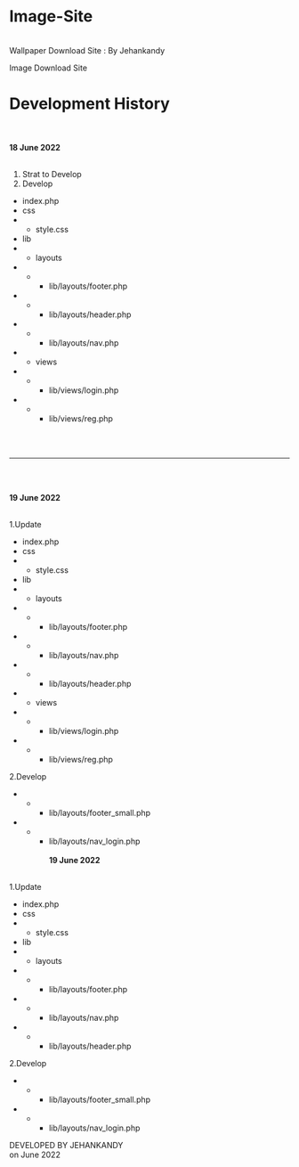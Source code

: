 # Image-Site
<br>
Wallpaper Download Site : By Jehankandy
<br>

Image Download Site <br>
# Development History
<br><br>
<b>18 June 2022</b>
<br><br>
1. Strat to Develop
2. Develop
  - index.php
  - css
  - - style.css
  - lib
  - - layouts
  - - - lib/layouts/footer.php
  - - - lib/layouts/header.php
  - - - lib/layouts/nav.php
  - - views
  - - - lib/views/login.php
  - - - lib/views/reg.php 

<br><br>
<hr>
<br><br>

<b>19 June 2022</b>
<br><br>
  
1.Update
  - index.php
  - css
  - - style.css
  - lib
  - - layouts
  - - - lib/layouts/footer.php
  - - - lib/layouts/nav.php
  - - - lib/layouts/header.php
  - - views
  - - - lib/views/login.php
  - - - lib/views/reg.php
  
2.Develop
  - - - lib/layouts/footer_small.php
  - - - lib/layouts/nav_login.php
<br><br>
<b>19 June 2022</b>
<br><br>
  
1.Update
  - index.php
  - css
  - - style.css
  - lib
  - - layouts
  - - - lib/layouts/footer.php
  - - - lib/layouts/nav.php
  - - - lib/layouts/header.php

2.Develop
  - - - lib/layouts/footer_small.php
  - - - lib/layouts/nav_login.php


DEVELOPED BY JEHANKANDY <br>
on June 2022


